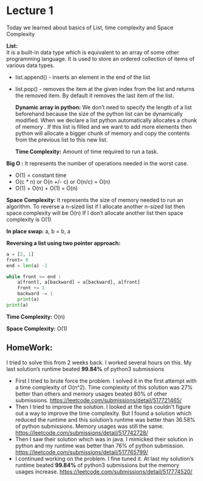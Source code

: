 # Lecture 1
Today we learned about basics of List, time complexity and Space Complexity

**List:**  
It is a built-in data type which is equivalent to an array of some other programming language. It is used to store an ordered collection of items of various data types.
- list.append() -  inserts an element in the end of the list
- list.pop() -  removes the item at the given index from the list and returns the removed item. By default it removes the last item of the list.

  **Dynamic array in python:**  We don’t need to specify the length of a list beforehand because the size of the python list can be dynamically modified. When we declare a list python automatically allocates a chunk of memory . If this list is filled and we want to add more elements then python will allocate a bigger chunk of memory and copy the contents from the previous list to this new list. 

  **Time Complexity:**  Amount of time required to run a task.

 **Big O :**   It represents the number of operations needed in the worst case.
- O(1) = constant time
- O(c * n) or O(n +/- c) or O(n/c) = O(n)
- O(1) + O(n) + O(1) = O(n)

 **Space Complexity:**  It represents the size of memory needed to run an algorithm. 
To reverse a n-sized list if I allocate another n-sized list then space complexity will be O(n) 
If I don’t allocate another list then space complexity is O(1)

 **In place swap:**  a, b = b, a

 **Reversing a list using two pointer approach:**  
```python
a = [2, 1]
front= 0
end = len(a) -1

while front <= end :
    a[front], a[backward] = a[backward], a[front]
    front += 1
    backward -= 1
    print(a)
print(a)
```
 **Time Complexity:**   O(n)  
 
  **Space Complexity:** O(1)


## HomeWork:

I tried to solve this from 2 weeks back. I worked several  hours on this. My last solution’s runtime beated **99.84%** of python3 submissions
- First I tried to brute force the problem. I solved it in the first attempt with a time complexity of O(n^2). Time complexity of this solution was 27% better than others and memory usages beated 80% of other submissions. https://leetcode.com/submissions/detail/517721465/
- Then I tried to improve the solution. I looked at the tips couldn't figure out a way to improve the time complexity. But I found a solution which reduced the runtime and this solution’s runtime was better than 36.58% of python submissions. Memory usages was still the same. https://leetcode.com/submissions/detail/517742728/ 
- Then I saw their solution which was in java. I mimicked their solution in python and my runtime was better than 76% of python submission. https://leetcode.com/submissions/detail/517765799/
- I continued working on the problem. I fine tuned it. At last my solution’s runtime beated **99.84%** of python3 submissions but the memory usages increase. 
 https://leetcode.com/submissions/detail/517774520/






